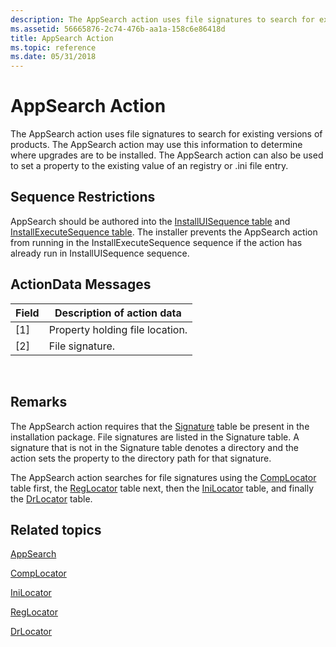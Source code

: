 ```yaml
---
description: The AppSearch action uses file signatures to search for existing versions of products.
ms.assetid: 56665876-2c74-476b-aa1a-158c6e86418d
title: AppSearch Action
ms.topic: reference
ms.date: 05/31/2018
---
```


# AppSearch Action

The AppSearch action uses file signatures to search for existing versions of products. The AppSearch action may use this information to determine where upgrades are to be installed. The AppSearch action can also be used to set a property to the existing value of an registry or .ini file entry.

## Sequence Restrictions

AppSearch should be authored into the [InstallUISequence table](installuisequence-table.md) and [InstallExecuteSequence table](installexecutesequence-table.md). The installer prevents the AppSearch action from running in the InstallExecuteSequence sequence if the action has already run in InstallUISequence sequence.

## ActionData Messages



| Field | Description of action data      |
|-------|---------------------------------|
| \[1\] | Property holding file location. |
| \[2\] | File signature.                 |



 

## Remarks

The AppSearch action requires that the [Signature](signature-table.md) table be present in the installation package. File signatures are listed in the Signature table. A signature that is not in the Signature table denotes a directory and the action sets the property to the directory path for that signature.

The AppSearch action searches for file signatures using the [CompLocator](complocator-table.md) table first, the [RegLocator](reglocator-table.md) table next, then the [IniLocator](inilocator-table.md) table, and finally the [DrLocator](drlocator-table.md) table.

## Related topics

<dl> <dt>

[AppSearch](appsearch-table.md)
</dt> <dt>

[CompLocator](complocator-table.md)
</dt> <dt>

[IniLocator](inilocator-table.md)
</dt> <dt>

[RegLocator](reglocator-table.md)
</dt> <dt>

[DrLocator](drlocator-table.md)
</dt> </dl>

 

 



